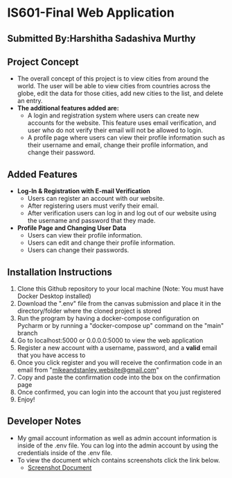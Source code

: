 # IS601-Final Web Application

## Submitted By:Harshitha Sadashiva Murthy

## Project Concept
* The overall concept of this project is to view cities from around the world. The user will be able to view cities from countries across the globe, edit the data for those cities, add new cities to the list, and delete an entry.
* **The additional features added are:**
    * A login and registration system where users can create new accounts for the website. This feature uses email verification, and user who do not verify their email will not be allowed to login.
    * A profile page where users can view their profile information such as their username and email, change their profile information, and change their password.
  
## Added Features
* **Log-In & Registration with E-mail Verification**
  * Users can register an account with our website.
  * After registering users must verify their email.
  * After verification users can log in and log out of our website using the username and password that they made.
* **Profile Page and Changing User Data**
  * Users can view their profile information.
  * Users can edit and change their profile information.
  * Users can change their passwords.
  
## Installation Instructions
1. Clone this Github repository to your local machine (Note: You must have Docker Desktop installed)
2. Download the ".env" file from the canvas submission and place it in the directory/folder where the cloned project is stored
3. Run the program by having a docker-compose configuration on Pycharm or by running a "docker-compose up" command on the "main" branch
4. Go to localhost:5000 or 0.0.0.0:5000 to view the web application
5. Register a new account with a username, password, and a **valid** email that you have access to
6. Once you click register and you will receive the confirmation code in an email from "mikeandstanley.website@gmail.com"
7. Copy and paste the confirmation code into the box on the confirmation page
8. Once confirmed, you can login into the account that you just registered 
9. Enjoy!

## Developer Notes
* My gmail account information as well as admin account information is inside of the .env file. You can log into the admin account by using the credentials inside of the .env file.
* To view the document which contains screenshots click the link below.
    * [Screenshot Document](/Feature%20Word%20Documents)